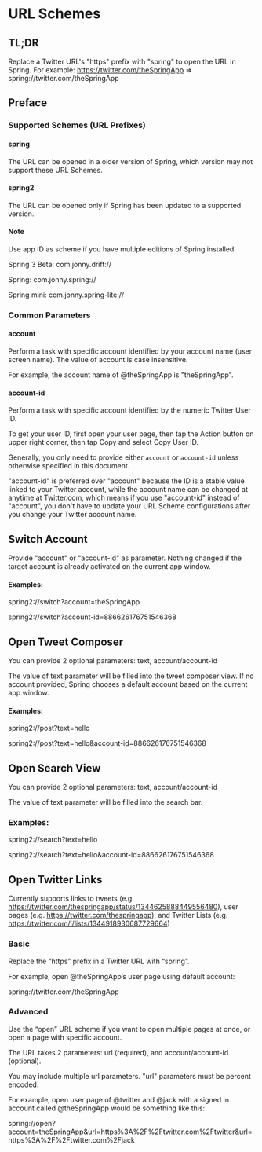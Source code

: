 
# URL Schemes

## TL;DR
Replace a Twitter URL's "https" prefix with "spring" to open the URL in Spring. 
For example: https://twitter.com/theSpringApp => spring://twitter.com/theSpringApp

## Preface

### Supported Schemes (URL Prefixes)
#### spring
The URL can be opened in a older version of Spring, which version may not support these URL Schemes.

#### spring2
The URL can be opened only if Spring has been updated to a supported version.

#### Note
Use app ID as scheme if you have multiple editions of Spring installed.

Spring 3 Beta: com.jonny.drift://

Spring: com.jonny.spring://

Spring mini: com.jonny.spring-lite://

### Common Parameters
#### account
Perform a task with specific account identified by your account name (user screen name). The value of account is case insensitive.

For example, the account name of @theSpringApp is "theSpringApp".

#### account-id
Perform a task with specific account identified by the numeric Twitter User ID. 

To get your user ID, first open your user page, then tap the Action button on upper right corner, then tap Copy and select Copy User ID.

Generally, you only need to provide either `account` or `account-id` unless otherwise specified in this document.

"account-id" is preferred over "account" because the ID is a stable value linked to your Twitter account, while the account name can be changed at anytime at Twitter.com, which means if you use "account-id" instead of "account", you don't have to update your URL Scheme configurations after you change your Twitter account name.

## Switch Account
Provide "account" or "account-id" as parameter. Nothing changed if the target account is already activated on the current app window.

#### Examples:
spring2://switch?account=theSpringApp

spring2://switch?account-id=886626176751546368

## Open Tweet Composer
You can provide 2 optional parameters: text, account/account-id

The value of text parameter will be filled into the tweet composer view. If no account provided, Spring chooses a default account based on the current app window.

#### Examples:
spring2://post?text=hello

spring2://post?text=hello&account-id=886626176751546368

## Open Search View
You can provide 2 optional parameters: text, account/account-id

The value of text parameter will be filled into the search bar.

### Examples:
spring2://search?text=hello

spring2://search?text=hello&account-id=886626176751546368

## Open Twitter Links
Currently supports links to tweets (e.g. https://twitter.com/thespringapp/status/1344625888449556480), user pages (e.g. https://twitter.com/thespringapp), and Twitter Lists (e.g. https://twitter.com/i/lists/1344918930687729664)

### Basic
Replace the “https” prefix in a Twitter URL with “spring”.

For example, open @theSpringApp’s user page using default account: 

spring://twitter.com/theSpringApp

### Advanced
Use the “open” URL scheme if you want to open multiple pages at once, or open a page with specific account.

The URL takes 2 parameters: url (required), and account/account-id (optional).

You may include multiple url parameters. "url" parameters must be percent encoded.

For example, open user page of @twitter and @jack with a signed in account called @theSpringApp would be something like this: 

spring://open?account=theSpringApp&url=https%3A%2F%2Ftwitter.com%2Ftwitter&url=https%3A%2F%2Ftwitter.com%2Fjack
